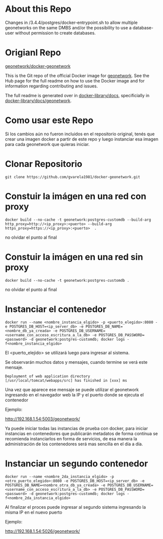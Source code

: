 # About this Repo
Changes in /3.4.4/postgres/docker-entrypoint.sh to allow multiple geonetworks on the same DMBS and/or the possibility to use a database-user without permission to create databases.


# Origianl Repo
[geonetwork/docker-geonetwork](https://registry.hub.docker.com/_/geonetwork/)

This is the Git repo of the official Docker image for [geonetwork](https://registry.hub.docker.com/_/geonetwork/). See the
Hub page for the full readme on how to use the Docker image and for information
regarding contributing and issues.

The full readme is generated over in [docker-library/docs](https://github.com/docker-library/docs),
specificially in [docker-library/docs/geonetwork](https://github.com/docker-library/docs/tree/master/geonetwork).

# Como usar este Repo
Si los cambios aún no fueron incluidos en el repositorio original, tenés que crear una imagen docker a partir de este repo y luego instanciar esa imagen para cada geonetwork que quieras iniciar.

# Clonar Repositorio
```
git clone https://github.com/gvarela1981/docker-geonetwork.git
```

# Constuir la imágen en una red con proxy
```
docker build --no-cache -t geonetwork:postgres-customdb --build-arg http_proxy=http://<ip_proxy>:<puerto> --build-arg https_proxy=https://<ip_proxy>:<puerto>  .
```
no olvidar el punto al final 
# Constuir la imágen en una red sin proxy
```
docker build --no-cache -t geonetwork:postgres-customdb .

```
no olvidar el punto al final 

# Instanciar el contenedor
```
docker run --name <nombre_instancia_elgido> -p <puerto_elegido>:8080 -e POSTGRES_DB_HOST=<ip_server_db> -e POSTGRES_DB_NAME=<nombre_db_ya_creada> -e POSTGRES_DB_USERNAME=<username_con_acceso_escritura_a_la_db> -e POSTGRES_DB_PASSWORD=<password> -d geonetwork:postgres-customdb; docker logs -f<nombre_instancia_elgido>
```

El <puerto_elejido> se utilizará luego para ingresar al sistema.

Se observarán muchos datos y mensajes, cuando termine se verá este mensaje.
```
Deployment of web application directory [/usr/local/tomcat/webapps/src] has finished in [xxx] ms
```
Una vez que aparece ese mensaje se puede utilizar el geonetwork ingresando en el navegador web la IP y el puerto donde se ejecuta el contenedor

Ejemplo:

http://192.168.1.54:5003/geonetwork/

Ya puede iniciar todas las instancias de prueba con docker, para iniciar instancias en contenedores que publicarán metadatos de forma contínua se recomienda instanciarlos en forma de servicios, de esa manera la administración de los contenedores será mas sencilla en el día a día.

# Instanciar un segundo contenedor
```
docker run --name <nombre_2da_instancia_elgido> -p <otro_puerto_elegido>:8080 -e POSTGRES_DB_HOST=<ip_server_db> -e POSTGRES_DB_NAME=<nombre_otra_db_ya_creada> -e POSTGRES_DB_USERNAME=<username_con_acceso_escritura_a_la_db> -e POSTGRES_DB_PASSWORD=<password> -d geonetwork:postgres-customdb; docker logs -f<nombre_2da_instancia_elgido>
```
Al finalizar el proces puede ingresar al segundo sistema ingresando la misma IP en el nuevo puerto

Ejemplo:

http://192.168.1.54:5026/geonetwork/
